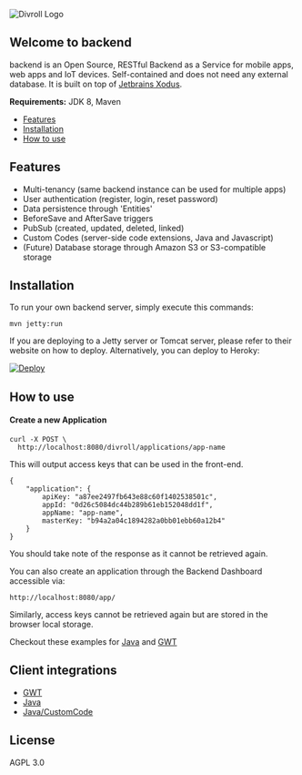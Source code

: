 ![Divroll Logo](https://avatars1.githubusercontent.com/u/30984522?s=200&v=4)


## Welcome to backend

backend is an Open Source, RESTful Backend as a Service for mobile apps, web apps and IoT devices.
Self-contained and does not need any external database. It is built on top of [Jetbrains Xodus](https://github.com/JetBrains/xodus). 

**Requirements:** JDK 8, Maven

- [Features](#features)
- [Installation](#installation)
- [How to use](#how-to-use)

Features
---

- Multi-tenancy (same backend instance can be used for multiple apps)
- User authentication (register, login, reset password)
- Data persistence through 'Entities'
- BeforeSave and AfterSave triggers
- PubSub (created, updated, deleted, linked)
- Custom Codes (server-side code extensions, Java and Javascript)
- (Future) Database storage through Amazon S3 or S3-compatible storage

Installation
---
To run your own backend server, simply execute this commands:

```
mvn jetty:run
```

If you are deploying to a Jetty server or Tomcat server, please refer to their website on how to deploy.
Alternatively, you can deploy to Heroky:

[![Deploy](https://www.herokucdn.com/deploy/button.svg)](https://heroku.com/deploy)

How to use
---

#### Create a new Application

```
curl -X POST \
  http://localhost:8080/divroll/applications/app-name
```
This will output access keys that can be used in the front-end.  

```
{
    "application": {
        apiKey: "a87ee2497fb643e88c60f1402538501c",
        appId: "0d26c5084dc44b289b61eb152048dd1f",
        appName: "app-name",
        masterKey: "b94a2a04c1894282a0bb01ebb60a12b4"
    }
}
```

You should take note of the response as it cannot be retrieved again.

You can also create an application through the Backend Dashboard accessible via:

```
http://localhost:8080/app/
``` 

Similarly, access keys cannot be retrieved again but are stored in the browser local storage. 

Checkout these examples for [Java](https://github.com/divroll/Backend-SDK-Java/tree/master/src/test/java/com/divroll/backend/sdk) and [GWT](https://github.com/divroll/Backend-SDK-GWT/tree/master/src/test/java/com/divroll/backend/sdk) 

Client integrations
---

- [GWT](https://github.com/divroll/Backend-SDK-GWT)
- [Java](https://github.com/divroll/Backend-SDK-Java)
- [Java/CustomCode]()

License
---

AGPL 3.0
